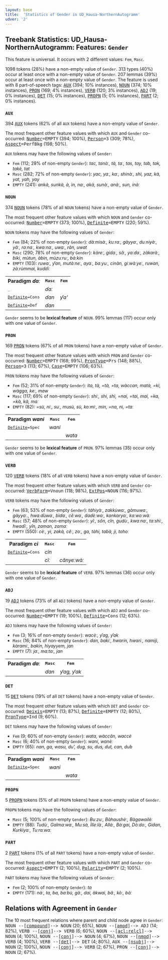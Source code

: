 ```yaml
---
layout: base
title:  'Statistics of Gender in UD_Hausa-NorthernAutogramm'
udver: '2'
---
```


## Treebank Statistics: UD_Hausa-NorthernAutogramm: Features: `Gender`

This feature is universal.
It occurs with 2 different values: `Fem`, `Masc`.

1098 tokens (28%) have a non-empty value of `Gender`.
313 types (40%) occur at least once with a non-empty value of `Gender`.
207 lemmas (39%) occur at least once with a non-empty value of `Gender`.
The feature is used with 8 part-of-speech tags: <tt><a href="ha_northernautogramm-pos-AUX.html">AUX</a></tt> (394; 10% instances), <tt><a href="ha_northernautogramm-pos-NOUN.html">NOUN</a></tt> (374; 10% instances), <tt><a href="ha_northernautogramm-pos-PRON.html">PRON</a></tt> (169; 4% instances), <tt><a href="ha_northernautogramm-pos-VERB.html">VERB</a></tt> (120; 3% instances), <tt><a href="ha_northernautogramm-pos-ADJ.html">ADJ</a></tt> (19; 0% instances), <tt><a href="ha_northernautogramm-pos-DET.html">DET</a></tt> (15; 0% instances), <tt><a href="ha_northernautogramm-pos-PROPN.html">PROPN</a></tt> (5; 0% instances), <tt><a href="ha_northernautogramm-pos-PART.html">PART</a></tt> (2; 0% instances).

### `AUX`

394 <tt><a href="ha_northernautogramm-pos-AUX.html">AUX</a></tt> tokens (62% of all `AUX` tokens) have a non-empty value of `Gender`.

The most frequent other feature values with which `AUX` and `Gender` co-occurred: <tt><a href="ha_northernautogramm-feat-Number.html">Number</a></tt><tt>=EMPTY</tt> (394; 100%), <tt><a href="ha_northernautogramm-feat-Person.html">Person</a></tt><tt>=3</tt> (309; 78%), <tt><a href="ha_northernautogramm-feat-Aspect.html">Aspect</a></tt><tt>=PerfBkg</tt> (198; 50%).

`AUX` tokens may have the following values of `Gender`:

* `Fem` (112; 28% of non-empty `Gender`): <em>tac, tanàː, tà, taː, tas, tay, tab, tak, takè, tat</em>
* `Masc` (282; 72% of non-empty `Gender`): <em>yac, yaː, kaː, shinàː, shì, yaz, kà, yat, yah, yay</em>
* `EMPTY` (241): <em>ankà, sunkà, à, ìn, naː, akà, sunàː, anàː, sun, inàː</em>

### `NOUN`

374 <tt><a href="ha_northernautogramm-pos-NOUN.html">NOUN</a></tt> tokens (78% of all `NOUN` tokens) have a non-empty value of `Gender`.

The most frequent other feature values with which `NOUN` and `Gender` co-occurred: <tt><a href="ha_northernautogramm-feat-Number.html">Number</a></tt><tt>=EMPTY</tt> (373; 100%), <tt><a href="ha_northernautogramm-feat-Definite.html">Definite</a></tt><tt>=EMPTY</tt> (220; 59%).

`NOUN` tokens may have the following values of `Gender`:

* `Fem` (84; 22% of non-empty `Gender`): <em>dàːmisàː, kuːraː, gàyyaː, duːniyàː, yâː, raːnaː, kwaːnaː, uwaː, rân, uwat</em>
* `Masc` (290; 78% of non-empty `Gender`): <em>kàreː, gidaː, sâː, yaːɗaː, zàkaràː, ɓiki, mùtun, àbin, mùzuːruː, bàːkin</em>
* `EMPTY` (103): <em>ruwaː, ƴan, mutàːneː, ayaː, baːyuː, cinàn, giːwàːyeː, ruwan, zàːrùmmai, kuɗɗiː</em>

<table>
  <tr><th>Paradigm <i>ɗaː</i></th><th><tt>Masc</tt></th><th><tt>Fem</tt></th></tr>
  <tr><td><tt>_</tt></td><td><em>ɗaː</em></td><td></td></tr>
  <tr><td><tt><tt><a href="ha_northernautogramm-feat-Definite.html">Definite</a></tt><tt>=Cons</tt></tt></td><td><em>ɗan</em></td><td><em>ƴa'</em></td></tr>
  <tr><td><tt><tt><a href="ha_northernautogramm-feat-Definite.html">Definite</a></tt><tt>=Def</tt></tt></td><td><em>ɗan</em></td><td></td></tr>
</table>

`Gender` seems to be **lexical feature** of `NOUN`. 99% lemmas (117) occur only with one value of `Gender`.

### `PRON`

169 <tt><a href="ha_northernautogramm-pos-PRON.html">PRON</a></tt> tokens (67% of all `PRON` tokens) have a non-empty value of `Gender`.

The most frequent other feature values with which `PRON` and `Gender` co-occurred: <tt><a href="ha_northernautogramm-feat-Number.html">Number</a></tt><tt>=EMPTY</tt> (168; 99%), <tt><a href="ha_northernautogramm-feat-PronType.html">PronType</a></tt><tt>=Prs</tt> (148; 88%), <tt><a href="ha_northernautogramm-feat-Person.html">Person</a></tt><tt>=3</tt> (113; 67%), <tt><a href="ha_northernautogramm-feat-Case.html">Case</a></tt><tt>=EMPTY</tt> (106; 63%).

`PRON` tokens may have the following values of `Gender`:

* `Fem` (52; 31% of non-empty `Gender`): <em>ita, tà, =tà, =ta, wàccan, matà, =kì, wàgga, keː, maw</em>
* `Masc` (117; 69% of non-empty `Gender`): <em>shiː, shi, shì, =nai, =tai, mai, =ka, =kà, kà, maː</em>
* `EMPTY` (82): <em>=sù, niː, suː, musù, sù, koːmiː, min, =na, ni, =taː</em>

<table>
  <tr><th>Paradigm <i>wani</i></th><th><tt>Masc</tt></th><th><tt>Fem</tt></th></tr>
  <tr><td><tt><tt><a href="ha_northernautogramm-feat-Definite.html">Definite</a></tt><tt>=Spec</tt></tt></td><td><em>wani</em></td><td></td></tr>
  <tr><td><tt></tt></td><td></td><td><em>wata</em></td></tr>
</table>

`Gender` seems to be **lexical feature** of `PRON`. 97% lemmas (35) occur only with one value of `Gender`.

### `VERB`

120 <tt><a href="ha_northernautogramm-pos-VERB.html">VERB</a></tt> tokens (18% of all `VERB` tokens) have a non-empty value of `Gender`.

The most frequent other feature values with which `VERB` and `Gender` co-occurred: <tt><a href="ha_northernautogramm-feat-VerbForm.html">VerbForm</a></tt><tt>=Vnoun</tt> (118; 98%), <tt><a href="ha_northernautogramm-feat-ExtPos.html">ExtPos</a></tt><tt>=NOUN</tt> (116; 97%).

`VERB` tokens may have the following values of `Gender`:

* `Fem` (63; 53% of non-empty `Gender`): <em>tàhiyàː, zakkùwaː, gàmuwaː, gàyyaː., hwaːɗùwaː, bìɗaː, cêːwaː, daɗèːwaː, kankaryaː, kaːwoːwàː</em>
* `Masc` (57; 48% of non-empty `Gender`): <em>yîː, sôn, cîn, gudùː, kwaːnaː, taːshìː, hwaɗìː, yîn, zaman, zamaː</em>
* `EMPTY` (550): <em>cèː, yi, zakà, cêː, zoː, ga, tàhi, taɓà, ji, tohoː</em>

<table>
  <tr><th>Paradigm <i>ci</i></th><th><tt>Masc</tt></th><th><tt>Fem</tt></th></tr>
  <tr><td><tt><tt><a href="ha_northernautogramm-feat-Definite.html">Definite</a></tt><tt>=Cons</tt></tt></td><td><em>cîn</em></td><td></td></tr>
  <tr><td><tt></tt></td><td><em>cîː</em></td><td><em>cânyeːwàː</em></td></tr>
</table>

`Gender` seems to be **lexical feature** of `VERB`. 97% lemmas (36) occur only with one value of `Gender`.

### `ADJ`

19 <tt><a href="ha_northernautogramm-pos-ADJ.html">ADJ</a></tt> tokens (73% of all `ADJ` tokens) have a non-empty value of `Gender`.

The most frequent other feature values with which `ADJ` and `Gender` co-occurred: <tt><a href="ha_northernautogramm-feat-Number.html">Number</a></tt><tt>=EMPTY</tt> (19; 100%), <tt><a href="ha_northernautogramm-feat-Definite.html">Definite</a></tt><tt>=Cons</tt> (12; 63%).

`ADJ` tokens may have the following values of `Gender`:

* `Fem` (3; 16% of non-empty `Gender`): <em>wacèː, ƴag, ƴak</em>
* `Masc` (16; 84% of non-empty `Gender`): <em>ɗan, baƙiː, hwarin, hwariː, namijì, ƙàramiː, baƙin, hìyayyem, jan</em>
* `EMPTY` (7): <em>jaː, maːtaː, jan</em>

<table>
  <tr><th>Paradigm <i>ɗaː</i></th><th><tt>Masc</tt></th><th><tt>Fem</tt></th></tr>
  <tr><td><tt></tt></td><td><em>ɗan</em></td><td><em>ƴag, ƴak</em></td></tr>
</table>

### `DET`

15 <tt><a href="ha_northernautogramm-pos-DET.html">DET</a></tt> tokens (19% of all `DET` tokens) have a non-empty value of `Gender`.

The most frequent other feature values with which `DET` and `Gender` co-occurred: <tt><a href="ha_northernautogramm-feat-Deixis.html">Deixis</a></tt><tt>=EMPTY</tt> (13; 87%), <tt><a href="ha_northernautogramm-feat-Definite.html">Definite</a></tt><tt>=EMPTY</tt> (12; 80%), <tt><a href="ha_northernautogramm-feat-PronType.html">PronType</a></tt><tt>=Ind</tt> (9; 60%).

`DET` tokens may have the following values of `Gender`:

* `Fem` (9; 60% of non-empty `Gender`): <em>wata, wàccân, waccè</em>
* `Masc` (6; 40% of non-empty `Gender`): <em>wani, wanèː</em>
* `EMPTY` (65): <em>nan, ga, wasu, du', dug, su, dus, dut, can, dub</em>

<table>
  <tr><th>Paradigm <i>wani</i></th><th><tt>Masc</tt></th><th><tt>Fem</tt></th></tr>
  <tr><td><tt><tt><a href="ha_northernautogramm-feat-Definite.html">Definite</a></tt><tt>=Spec</tt></tt></td><td><em>wani</em></td><td></td></tr>
  <tr><td><tt></tt></td><td></td><td><em>wata</em></td></tr>
</table>

### `PROPN`

5 <tt><a href="ha_northernautogramm-pos-PROPN.html">PROPN</a></tt> tokens (5% of all `PROPN` tokens) have a non-empty value of `Gender`.

`PROPN` tokens may have the following values of `Gender`:

* `Masc` (5; 100% of non-empty `Gender`): <em>Buːzuː, Bàhaushèː, Bàgawailèː</em>
* `EMPTY` (88): <em>Tudùː, Galmaːwaː, Muːsà, Ìlleːlàː, Allàː, Bàːgai, Dòːdoː, Gidan, Ƙurƙìyaː, Tuːraːwaː</em>

### `PART`

2 <tt><a href="ha_northernautogramm-pos-PART.html">PART</a></tt> tokens (1% of all `PART` tokens) have a non-empty value of `Gender`.

The most frequent other feature values with which `PART` and `Gender` co-occurred: <tt><a href="ha_northernautogramm-feat-Aspect.html">Aspect</a></tt><tt>=EMPTY</tt> (2; 100%), <tt><a href="ha_northernautogramm-feat-Polarity.html">Polarity</a></tt><tt>=EMPTY</tt> (2; 100%).

`PART` tokens may have the following values of `Gender`:

* `Fem` (2; 100% of non-empty `Gender`): <em>ta</em>
* `EMPTY` (171): <em>nàː, ta, ba, baːbù, gàː, dai, àkwai, bâː, kòː, bàː</em>

## Relations with Agreement in `Gender`

The 10 most frequent relations where parent and child node agree in `Gender`:
<tt>NOUN --[<tt><a href="ha_northernautogramm-dep-compound.html">compound</a></tt>]--> NOUN</tt> (20; 65%),
<tt>NOUN --[<tt><a href="ha_northernautogramm-dep-amod.html">amod</a></tt>]--> ADJ</tt> (14; 82%),
<tt>VERB --[<tt><a href="ha_northernautogramm-dep-conj.html">conj</a></tt>]--> VERB</tt> (6; 60%),
<tt>NOUN --[<tt><a href="ha_northernautogramm-dep-acl-relcl.html">acl:relcl</a></tt>]--> NOUN</tt> (4; 100%),
<tt>NOUN --[<tt><a href="ha_northernautogramm-dep-conj.html">conj</a></tt>]--> NOUN</tt> (4; 67%),
<tt>NOUN --[<tt><a href="ha_northernautogramm-dep-nmod.html">nmod</a></tt>]--> VERB</tt> (4; 100%),
<tt>VERB --[<tt><a href="ha_northernautogramm-dep-det.html">det</a></tt>]--> DET</tt> (4; 80%),
<tt>AUX --[<tt><a href="ha_northernautogramm-dep-nsubj.html">nsubj</a></tt>]--> NOUN</tt> (2; 100%),
<tt>NOUN --[<tt><a href="ha_northernautogramm-dep-conj.html">conj</a></tt>]--> VERB</tt> (2; 67%),
<tt>PRON --[<tt><a href="ha_northernautogramm-dep-conj.html">conj</a></tt>]--> NOUN</tt> (2; 67%).

